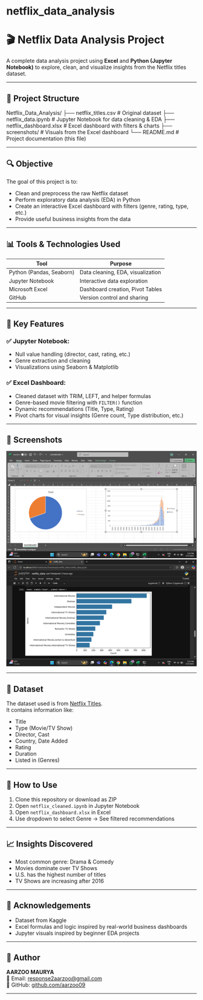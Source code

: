 # netflix_data_analysis
# 🎬 Netflix Data Analysis Project

A complete data analysis project using **Excel** and **Python (Jupyter Notebook)** to explore, clean, and visualize insights from the Netflix titles dataset.

---

## 📁 Project Structure
Netflix_Data_Analysis/
├── netflix_titles.csv # Original dataset
├── netflix_data.ipynb # Jupyter Notebook for data cleaning & EDA
├── netflix_dashboard.xlsx # Excel dashboard with filters & charts
├── screenshots/ # Visuals from the Excel dashboard
└── README.md # Project documentation (this file)

---

## 🔍 Objective

The goal of this project is to:
- Clean and preprocess the raw Netflix dataset
- Perform exploratory data analysis (EDA) in Python
- Create an interactive Excel dashboard with filters (genre, rating, type, etc.)
- Provide useful business insights from the data

---

## 📊 Tools & Technologies Used

| Tool              | Purpose                           |
|-------------------|-----------------------------------|
| Python (Pandas, Seaborn) | Data cleaning, EDA, visualization |
| Jupyter Notebook   | Interactive data exploration     |
| Microsoft Excel    | Dashboard creation, Pivot Tables |
| GitHub             | Version control and sharing      |

---

## 📌 Key Features

### ✅ Jupyter Notebook:
- Null value handling (director, cast, rating, etc.)
- Genre extraction and cleaning
- Visualizations using Seaborn & Matplotlib

### ✅ Excel Dashboard:
- Cleaned dataset with TRIM, LEFT, and helper formulas
- Genre-based movie filtering with `FILTER()` function
- Dynamic recommendations (Title, Type, Rating)
- Pivot charts for visual insights (Genre count, Type distribution, etc.)

---

## 📸 Screenshots

![Dashboard Preview](Screenshots/dashboard.png)
![Jupyter Visuals](Screenshots/jupyter_plot.png)


---

## 📂 Dataset

The dataset used is from [Netflix Titles](https://www.kaggle.com/datasets/shivamb/netflix-shows).  
It contains information like:
- Title
- Type (Movie/TV Show)
- Director, Cast
- Country, Date Added
- Rating
- Duration
- Listed in (Genres)

---

## 🚀 How to Use

1. Clone this repository or download as ZIP
2. Open `netflix_cleaned.ipynb` in Jupyter Notebook
3. Open `netflix_dashboard.xlsx` in Excel
4. Use dropdown to select Genre → See filtered recommendations

---

## 📈 Insights Discovered

- Most common genre: Drama & Comedy
- Movies dominate over TV Shows
- U.S. has the highest number of titles
- TV Shows are increasing after 2016

---

## 🙌 Acknowledgements

- Dataset from Kaggle
- Excel formulas and logic inspired by real-world business dashboards
- Jupyter visuals inspired by beginner EDA projects

---

## 👤 Author

**AARZOO MAURYA**  
📧 Email: response2aarzoo@gmail.com  
🔗 GitHub: [github.com/aarzoo09](https://github.com/aarzoo09)

---

